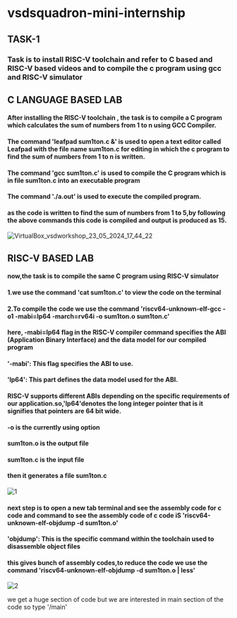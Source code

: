 # vsdsquadron-mini-internship

## TASK-1
### Task is to install RISC-V toolchain and refer to C based and RISC-V based videos and to compile the c program using gcc and RISC-V simulator


## C LANGUAGE BASED LAB
#### After installing the RISC-V toolchain , the task is to compile a C program which calculates the sum of numbers from 1 to n using GCC Compiler.
#### The command 'leafpad sum1ton.c &' is used to open a text editor called Leafpad with the file name sum1ton.c for editing in which the c program to find the sum of numbers from 1 to n is written.
#### The command 'gcc sum1ton.c' is used to compile the C program which is in file sum1ton.c  into an executable program
#### The command './a.out' is used to execute the compiled program.
#### as  the code is written to find the sum of numbers from 1 to 5,by following the above commands this code is compiled and output is produced as 15.


![VirtualBox_vsdworkshop_23_05_2024_17_44_22](https://github.com/Amulya-999/vsdsquadron-mini-internship/assets/170462957/deb28ef8-428b-4f8a-8ae4-c5b42a1e821d)



## RISC-V BASED LAB
#### now,the task is to compile the same C program using RISC-V simulator
#### 1.we use the command 'cat sum1ton.c' to view the code on the terminal
#### 2.To compile the code we use the command 'riscv64-unknown-elf-gcc -o1 -mabi=lp64 -march=rv64i -o sum1ton.o sum1ton.c'
#### here, -mabi=lp64 flag in the RISC-V compiler command specifies the ABI (Application Binary Interface) and the data model for our compiled program
#### '-mabi': This flag specifies the ABI to use.
#### 'lp64': This part defines the data model used for the ABI.
#### RISC-V supports different ABIs depending on the specific requirements of our application.so,'lp64'denotes the long integer pointer that is it signifies that pointers are 64 bit wide.
#### -o is the currently using option
#### sum1ton.o is the output file
#### sum1ton.c is the input file
#### then it generates a file sum1ton.c

![1](https://github.com/Amulya-999/vsdsquadron-mini-internship/assets/170462957/fbaa359a-49a4-474c-a2a4-40792fce564e)

#### next step is to open a new tab terminal and see the assembly code for c code and command to see the assembly code of c code iS 'riscv64-unknown-elf-objdump -d sum1ton.o'
#### 'objdump': This is the specific command within the toolchain used to disassemble object files
#### this gives bunch of assembly codes,to reduce the code we use the command 'riscv64-unknown-elf-objdump -d sum1ton.o | less'

![2](https://github.com/Amulya-999/vsdsquadron-mini-internship/assets/170462957/732c1d66-59d5-4199-aca3-331e1ea4e693)

we get a huge section of code but we are interested in main section of the code so type '/main'


